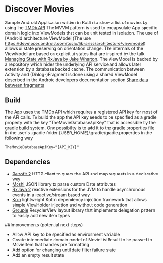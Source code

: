 # Discover Movies
Sample Android Application written in Kotlin to show a list of movies by using the [TMDb API](https://www.themoviedb.org/documentation/api)
The MVVM pattern is used to encapsulate App specific domain logic into ViewModels that can be unit tested in isolation.
The use of [Android architecture ViewModel](The use https://developer.android.com/topic/libraries/architecture/viewmodel) allows ui state preserving on orientation change.
The internals of the ViewModel are based on explicit ui states that are inspired by the talk [Managing State with RxJava by Jake Wharton](https://www.youtube.com/watch?v=0IKHxjkgop4).
The ViewModel is backed by a repository which hides the underlying API service and allows later extension by a database backed cache.
The communication between Activity and (Dialog-)Fragment is done using a shared ViewModel described in the Android developers documentation section [Share data between fragments](https://developer.android.com/topic/libraries/architecture/viewmodel#sharing_data_between_fragments)

## Build
The App uses the TMDb API which requires a registered API key for most of the API calls. To build the app the API key needs to be specified as a gradle property with the key "TheMovieDatabaseApiKey" that is accessible by the gradle build system. One possibility is to add it to the gradle.properties file in the user's .gradle folder  [USER_HOME]/.gradle/gradle.properties in the following way
````
TheMovieDatabaseApiKey="{API_KEY}"
```` 

## Dependencies
* [Retrofit 2](http://square.github.io/retrofit) HTTP client to query the API and map requests in a declarative way
* [Moshi](https://github.com/square/moshi) JSON library to parse custom Date attributes
* [RxJava 2](https://github.com/ReactiveX/RxJava) reactive extensions for the JVM to handle asynchronous events in a reactive/stream based way  
* [Koin](https://insert-koin.io/) lightweight Kotlin dependency injection framework that allows simple ViewHolder injection and without code generation
* [Groupie](https://github.com/lisawray/groupie) RecyclerView layout library that implements delegation pattern to easily add new item types   

##Improvements (potential next steps)
* Allow API key to be specified as environment variable
* Create intermediate domain model of MovieListResult to be passed to MovieItem that handles pre formatting
* Add option for changing until date filter failure state
* Add an empty result state